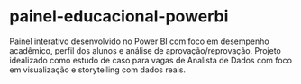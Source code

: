# painel-educacional-powerbi
Painel interativo desenvolvido no Power BI com foco em desempenho acadêmico, perfil dos alunos e análise de aprovação/reprovação. Projeto idealizado como estudo de caso para vagas de Analista de Dados com foco em visualização e storytelling com dados reais.
